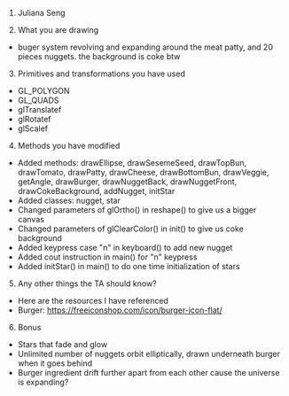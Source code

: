 1. Juliana Seng

2. What you are drawing
- buger system revolving and expanding around the meat patty, and 20 pieces nuggets. the background is coke btw

3. Primitives and transformations you have used
- GL_POLYGON
- GL_QUADS
- glTranslatef
- glRotatef
- glScalef

4. Methods you have modified
- Added methods: drawEllipse, drawSesemeSeed, drawTopBun, drawTomato, drawPatty, drawCheese, drawBottomBun, drawVeggie, getAngle, drawBurger, drawNuggetBack, drawNuggetFront, drawCokeBackground, addNugget, initStar
- Added classes: nugget, star
- Changed parameters of glOrtho() in reshape() to give us a bigger canvas
- Changed parameters of glClearColor() in init() to give us coke background
- Added keypress case "n" in keyboard() to add new nugget
- Added cout instruction in main() for "n" keypress
- Added initStar() in main() to do one time initialization of stars

5. Any other things the TA should know?
- Here are the resources I have referenced
- Burger: https://freeiconshop.com/icon/burger-icon-flat/

6. Bonus
- Stars that fade and glow
- Unlimited number of nuggets orbit elliptically, drawn underneath burger when it goes behind
- Burger ingredient drift further apart from each other cause the universe is expanding?